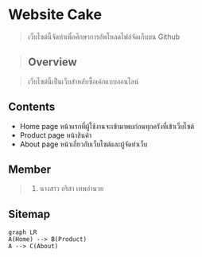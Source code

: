 # Website Cake

> เว็บไซต์นี้จัดทำเพื่อศึกษาการอัพโหลดไฟล๋จัดเก็บบน Github

> ## Overview

>  เว็บไซต์นี้เป็นเว็บสำหลับซื้อเค้กแบบออนไลน์

## Contents

 - Home page
หน้าแรกที่ผู้ใช้งานจะเข้ามาพบก่อนทุกครังที่เข้าเว็บไซต์
 - Product page
หน้าสินค้า
 - About page
 หน้าเกี่ยวกับเว็บไซต์และผู้จัดทำเว็บ
## Member

> 1. นางสาว อริสา เทพอำนวย

## Sitemap
```mermaid
graph LR
A(Home) --> B(Product)
A --> C(About)
